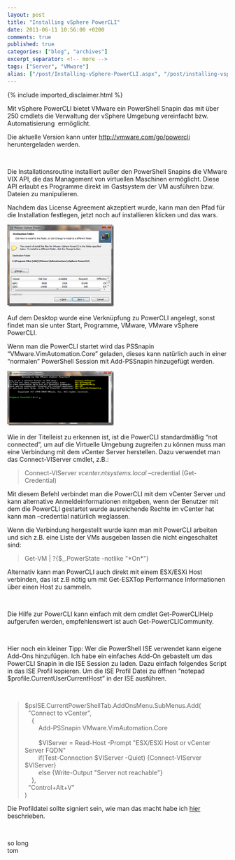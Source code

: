 ```yaml
---
layout: post
title: "Installing vSphere PowerCLI"
date: 2011-06-11 10:56:00 +0200
comments: true
published: true
categories: ["blog", "archives"]
excerpt_separator: <!-- more -->
tags: ["Server", "VMware"]
alias: ["/post/Installing-vSphere-PowerCLI.aspx", "/post/installing-vsphere-powercli.aspx"]
---
```

<!-- more -->
{% include imported_disclaimer.html %}
<p>Mit vSphere PowerCLI bietet VMware ein PowerShell Snapin das mit &uuml;ber 250 cmdlets die Verwaltung der vSphere Umgebung vereinfacht bzw. Automatisierung&nbsp; erm&ouml;glicht.</p>
<p>Die aktuelle Version kann unter <a href="http://vmware.com/go/powercli">http://vmware.com/go/powercli</a> heruntergeladen werden.</p>
<p>&nbsp;</p>
<p>Die Installationsroutine installiert au&szlig;er den PowerShell Snapins die VMware VIX API, die das Management von virtuellen Maschinen erm&ouml;glicht. Diese API erlaubt es Programme direkt im Gastsystem der VM ausf&uuml;hren bzw. Dateien zu manipulieren.</p>
<p>Nachdem das License Agreement akzeptiert wurde, kann man den Pfad f&uuml;r die Installation festlegen, jetzt noch auf installieren klicken und das wars.</p>
<p><a href="/assets/image_312.png"><img style="background-image: none; padding-left: 0px; padding-right: 0px; display: inline; padding-top: 0px; border: 0px;" title="image" src="/assets/image_thumb_310.png" border="0" alt="image" width="244" height="187" /></a></p>
<p>Auf dem Desktop wurde eine Verkn&uuml;pfung zu PowerCLI angelegt, sonst findet man sie unter Start, Programme, VMware, VMware vSphere PowerCLI.</p>
<p>Wenn man die PowerCLI startet wird das PSSnapin &ldquo;VMware.VimAutomation.Core&rdquo; geladen, dieses kann nat&uuml;rlich auch in einer &ldquo;normalen&rdquo; PowerShell Session mit Add-PSSnapin hinzugef&uuml;gt werden.</p>
<p><a href="/assets/image_313.png"><img style="background-image: none; padding-left: 0px; padding-right: 0px; display: inline; padding-top: 0px; border: 0px;" title="image" src="/assets/image_thumb_311.png" border="0" alt="image" width="244" height="125" /></a></p>
<p>Wie in der Titelleist zu erkennen ist, ist die PowerCLI standardm&auml;&szlig;ig &ldquo;not connected&rdquo;, um auf die Virtuelle Umgebung zugreifen zu k&ouml;nnen muss man eine Verbindung mit dem vCenter Server herstellen. Dazu verwendet man das Connect-VIServer cmdlet, z.B.:</p>
<blockquote>
<p>Connect-VIServer <em>vcenter.ntsystems.local</em> &ndash;credential (Get-Credential)</p>
</blockquote>
<p>Mit diesem Befehl verbindet man die PowerCLI mit dem vCenter Server und kann alternative Anmeldeinformationen mitgeben, wenn der Benutzer mit dem die PowerCLI gestartet wurde ausreichende Rechte im vCenter hat kann man &ndash;credential nat&uuml;rlich weglassen.</p>
<p>Wenn die Verbindung hergestellt wurde kann man mit PowerCLI arbeiten und sich z.B. eine Liste der VMs ausgeben lassen die nicht eingeschaltet sind:</p>
<blockquote>
<p>Get-VM | ?{$_.PowerState -notlike "*On*"}</p>
</blockquote>
<p>Alternativ kann man PowerCLI auch direkt mit einem ESX/ESXi Host verbinden, das ist z.B n&ouml;tig um mit Get-ESXTop Performance Informationen &uuml;ber einen Host zu sammeln.</p>
<p>&nbsp;</p>
<p>Die Hilfe zur PowerCLI kann einfach mit dem cmdlet Get-PowerCLIHelp aufgerufen werden, empfehlenswert ist auch Get-PowerCLICommunity.</p>
<p>&nbsp;</p>
<p>Hier noch ein kleiner Tipp: Wer die PowerShell ISE verwendet kann eigene Add-Ons hinzuf&uuml;gen. Ich habe ein einfaches Add-On gebastelt um das PowerCLI Snapin in die ISE Session zu laden. Dazu einfach folgendes Script in das ISE Profil kopieren. Um die ISE Profil Datei zu &ouml;ffnen &ldquo;notepad $profile.CurrentUserCurrentHost&rdquo; in der ISE ausf&uuml;hren.</p>
<p>&nbsp;</p>
<blockquote>
<p>$psISE.CurrentPowerShellTab.AddOnsMenu.SubMenus.Add(     <br />&nbsp; "Connect to vCenter",      <br />&nbsp;&nbsp;&nbsp; {      <br />&nbsp;&nbsp;&nbsp;&nbsp;&nbsp;&nbsp;&nbsp; Add-PSSnapin VMware.VimAutomation.Core      <br />&nbsp;&nbsp;&nbsp;&nbsp;&nbsp;&nbsp;&nbsp; <br />&nbsp;&nbsp;&nbsp;&nbsp;&nbsp;&nbsp;&nbsp; $VIServer = Read-Host -Prompt "ESX/ESXi Host or vCenter Server FQDN"      <br />&nbsp;&nbsp;&nbsp;&nbsp;&nbsp;&nbsp;&nbsp; if(Test-Connection $VIServer -Quiet) {Connect-VIServer $VIServer}      <br />&nbsp;&nbsp;&nbsp;&nbsp;&nbsp;&nbsp;&nbsp; else {Write-Output "Server not reachable"}      <br />&nbsp;&nbsp;&nbsp; },      <br />&nbsp; "Control+Alt+V"      <br />)</p>
</blockquote>
<p>Die Profildatei sollte signiert sein, wie man das macht habe ich <a href="/post/Signing-PowerShell-Scripts.aspx" target="_blank">hier</a> beschrieben.</p>
<p>&nbsp;</p>
<p>so long   <br />tom</p>
